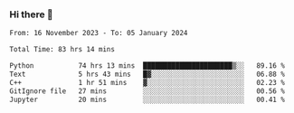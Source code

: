 ### Hi there 👋

<!--
**floyiac/floyiac** is a ✨ _special_ ✨ repository because its `README.md` (this file) appears on your GitHub profile.

Here are some ideas to get you started:

- 🔭 I’m currently working on ...
- 🌱 I’m currently learning ...
- 👯 I’m looking to collaborate on ...
- 🤔 I’m looking for help with ...
- 💬 Ask me about ...
- 📫 How to reach me: ...
- 😄 Pronouns: ...
- ⚡ Fun fact: ...
-->

<!--START_SECTION:waka-->

```txt
From: 16 November 2023 - To: 05 January 2024

Total Time: 83 hrs 14 mins

Python           74 hrs 13 mins  ██████████████████████▒░░   89.16 %
Text             5 hrs 43 mins   █▓░░░░░░░░░░░░░░░░░░░░░░░   06.88 %
C++              1 hr 51 mins    ▓░░░░░░░░░░░░░░░░░░░░░░░░   02.23 %
GitIgnore file   27 mins         ░░░░░░░░░░░░░░░░░░░░░░░░░   00.56 %
Jupyter          20 mins         ░░░░░░░░░░░░░░░░░░░░░░░░░   00.41 %
```

<!--END_SECTION:waka-->
